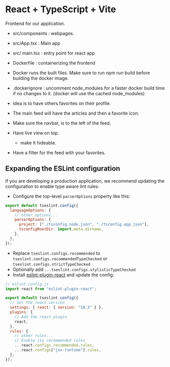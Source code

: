 # React + TypeScript + Vite

Frontend for our application.

- src/components : webpages.
- src/App.tsx : Main app
- src/ main.tsx : entry point for react app

- Dockerfile : containerizing the frontend
- Docker runs the built files. Make sure to run npm run build before building the docker image.
- .dockerignore : uncomment node_modules for a faster docker build time if no changes to it. (docker will use the cached node_modules)

- Idea is to have others favorites on their profile.
- The main feed will have the articles and then a favorite icon.
- Make sure the navbar, is to the left of the feed.
- Have live view on top.
  - make it hideable.
- Have a filter for the feed with your favorites.

## Expanding the ESLint configuration

If you are developing a production application, we recommend updating the configuration to enable type aware lint rules:

- Configure the top-level `parserOptions` property like this:

```js
export default tseslint.config({
  languageOptions: {
    // other options...
    parserOptions: {
      project: ["./tsconfig.node.json", "./tsconfig.app.json"],
      tsconfigRootDir: import.meta.dirname,
    },
  },
});
```

- Replace `tseslint.configs.recommended` to `tseslint.configs.recommendedTypeChecked` or `tseslint.configs.strictTypeChecked`
- Optionally add `...tseslint.configs.stylisticTypeChecked`
- Install [eslint-plugin-react](https://github.com/jsx-eslint/eslint-plugin-react) and update the config:

```js
// eslint.config.js
import react from "eslint-plugin-react";

export default tseslint.config({
  // Set the react version
  settings: { react: { version: "18.3" } },
  plugins: {
    // Add the react plugin
    react,
  },
  rules: {
    // other rules...
    // Enable its recommended rules
    ...react.configs.recommended.rules,
    ...react.configs["jsx-runtime"].rules,
  },
});
```
